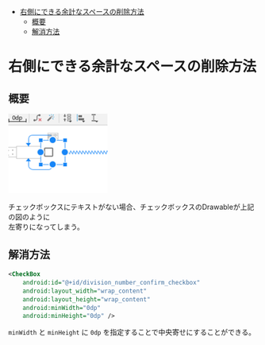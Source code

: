<!-- TOC START min:1 max:3 link:true asterisk:false update:true -->
- [右側にできる余計なスペースの削除方法](#右側にできる余計なスペースの削除方法)
  - [概要](#概要)
  - [解消方法](#解消方法)
<!-- TOC END -->


# 右側にできる余計なスペースの削除方法

## 概要

<img src="./checkbox_right_space.png" width="200">

チェックボックスにテキストがない場合、チェックボックスのDrawableが上記の図のように  
左寄りになってしまう。


## 解消方法

```XML
<CheckBox
    android:id="@+id/division_number_confirm_checkbox"
    android:layout_width="wrap_content"
    android:layout_height="wrap_content"
    android:minWidth="0dp"
    android:minHeight="0dp" />
```

`minWidth` と `minHeight` に `0dp` を指定することで中央寄せにすることができる。
